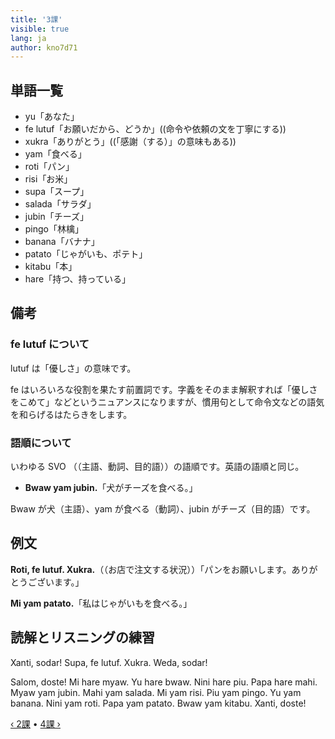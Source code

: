 ```yaml
---
title: '3課'
visible: true
lang: ja
author: kno7d71
---
```


## 単語一覧

- yu「あなた」
- fe lutuf「お願いだから、どうか」((命令や依頼の文を丁寧にする))
- xukra「ありがとう」((「感謝（する）」の意味もある))
- yam「食べる」
- roti「パン」
- risi「お米」
- supa「スープ」
- salada「サラダ」
- jubin「チーズ」
- pingo「林檎」
- banana「バナナ」
- patato「じゃがいも、ポテト」
- kitabu「本」
- hare「持つ、持っている」

## 備考

### fe lutuf について

lutuf は「優しさ」の意味です。

fe はいろいろな役割を果たす前置詞です。字義をそのまま解釈すれば「優しさをこめて」などというニュアンスになりますが、慣用句として命令文などの語気を和らげるはたらきをします。

### 語順について

いわゆる SVO （（主語、動詞、目的語））の語順です。英語の語順と同じ。

- **Bwaw yam jubin.**「犬がチーズを食べる。」

Bwaw が犬（主語）、yam が食べる（動詞）、jubin がチーズ（目的語）です。

## 例文

**Roti, fe lutuf. Xukra.**（（お店で注文する状況））「パンをお願いします。ありがとうございます。」

**Mi yam patato.**「私はじゃがいもを食べる。」

## 読解とリスニングの練習

Xanti, sodar! Supa, fe lutuf. Xukra. Weda, sodar!

Salom, doste! Mi hare myaw. Yu hare bwaw. Nini hare piu. Papa hare mahi. Myaw yam jubin. Mahi yam salada. Mi yam risi. Piu yam pingo. Yu yam banana. Nini yam roti. Papa yam patato. Bwaw yam kitabu. Xanti, doste!

[&#8249; 2課](./02.darsu.02.default.jpn.md) &#8226;
[4課 &#8250;](./02.darsu.04.default.jpn.md)
